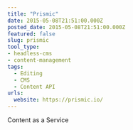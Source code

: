 ```yaml
---
title: "Prismic"
date: 2015-05-08T21:51:00.000Z
posted_date: 2015-05-08T21:51:00.000Z
featured: false
slug: prismic
tool_type:
- headless-cms
- content-management
tags:
  - Editing
  - CMS
  - Content API
urls:
  website: https://prismic.io/
---
```

Content as a Service
